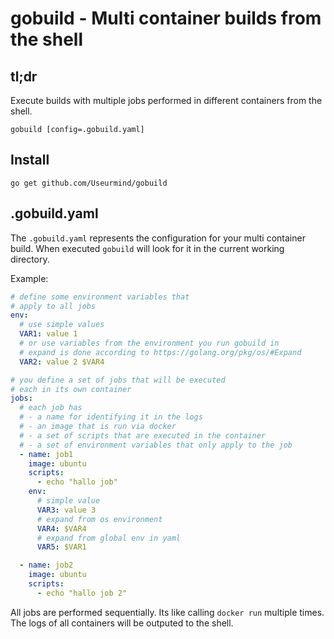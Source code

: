 # gobuild - Multi container builds from the shell

## tl;dr

Execute builds with multiple jobs performed in different containers from the shell.

```
gobuild [config=.gobuild.yaml]
```

## Install

```
go get github.com/Useurmind/gobuild
```

## .gobuild.yaml

The `.gobuild.yaml` represents the configuration for your multi container build. When executed `gobuild` will look for it in the current working directory.

Example:
```yaml
# define some environment variables that 
# apply to all jobs
env:
  # use simple values
  VAR1: value 1
  # or use variables from the environment you run gobuild in
  # expand is done according to https://golang.org/pkg/os/#Expand
  VAR2: value 2 $VAR4

# you define a set of jobs that will be executed
# each in its own container
jobs:
  # each job has 
  # - a name for identifying it in the logs
  # - an image that is run via docker
  # - a set of scripts that are executed in the container
  # - a set of environment variables that only apply to the job
  - name: job1
    image: ubuntu
    scripts: 
      - echo "hallo job"
    env:
      # simple value
      VAR3: value 3
      # expand from os environment
      VAR4: $VAR4
      # expand from global env in yaml
      VAR5: $VAR1

  - name: job2
    image: ubuntu
    scripts: 
      - echo "hallo job 2"
```

All jobs are performed sequentially. Its like calling `docker run` multiple times. The logs of all containers will be outputed to the shell.
